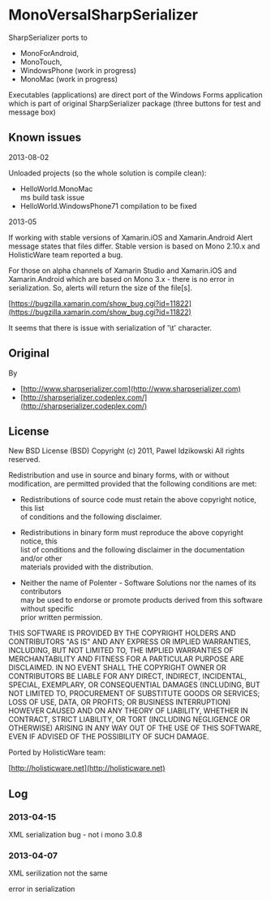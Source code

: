 MonoVersalSharpSerializer
=========================

SharpSerializer ports to 

*	MonoForAndroid, 
*	MonoTouch, 
*	WindowsPhone (work in progress)
*	MonoMac (work in progress)


Executables (applications) are direct port of the Windows Forms application which
is part of original SharpSerializer package (three buttons for test and message box)


## Known issues ##

2013-08-02

Unloaded projects (so the whole solution is compile clean):

* 	HelloWorld.MonoMac		
	ms build task issue
*	HelloWorld.WindowsPhone71
	compilation to be fixed

2013-05 

If working with stable versions of Xamarin.iOS and Xamarin.Android Alert message
states that files differ. Stable version is based on Mono 2.10.x and HolisticWare team
reported a bug. 

For those on alpha channels of Xamarin Studio and Xamarin.iOS and Xamarin.Android which
are based on Mono 3.x - there is no error in serialization. So, alerts will return
the size of the file[s].

[https://bugzilla.xamarin.com/show_bug.cgi?id=11822](https://bugzilla.xamarin.com/show_bug.cgi?id=11822)

It seems that there is issue with serialization of '\t' character.


## Original ##

By 
* 	[http://www.sharpserializer.com](http://www.sharpserializer.com)  
* 	[http://sharpserializer.codeplex.com/](http://sharpserializer.codeplex.com/)

## License ##

New BSD License (BSD)
Copyright (c) 2011, Pawel Idzikowski
All rights reserved.

Redistribution and use in source and binary forms, with or without modification, 
are permitted provided that the following conditions are met:

* 	Redistributions of source code must retain the above copyright notice, this list   
	of conditions and the following disclaimer.

* 	Redistributions in binary form must reproduce the above copyright notice, this    
	list of conditions and the following disclaimer in the documentation and/or other  
	materials provided with the distribution.

* 	Neither the name of Polenter - Software Solutions nor the names of its contributors   
	may be used to endorse or promote products derived from this software without specific   
	prior written permission.

THIS SOFTWARE IS PROVIDED BY THE COPYRIGHT HOLDERS AND CONTRIBUTORS "AS IS" AND ANY EXPRESS 
OR IMPLIED WARRANTIES, INCLUDING, BUT NOT LIMITED TO, THE IMPLIED WARRANTIES OF MERCHANTABILITY 
AND FITNESS FOR A PARTICULAR PURPOSE ARE DISCLAIMED. IN NO EVENT SHALL THE COPYRIGHT OWNER OR 
CONTRIBUTORS BE LIABLE FOR ANY DIRECT, INDIRECT, INCIDENTAL, SPECIAL, EXEMPLARY, 
OR CONSEQUENTIAL DAMAGES (INCLUDING, BUT NOT LIMITED TO, PROCUREMENT OF SUBSTITUTE GOODS OR 
SERVICES; LOSS OF USE, DATA, OR PROFITS; OR BUSINESS INTERRUPTION) HOWEVER CAUSED AND ON ANY 
THEORY OF LIABILITY, WHETHER IN CONTRACT, STRICT LIABILITY, OR TORT (INCLUDING NEGLIGENCE OR 
OTHERWISE) ARISING IN ANY WAY OUT OF THE USE OF THIS SOFTWARE, EVEN IF ADVISED OF THE 
POSSIBILITY OF SUCH DAMAGE.



Ported by HolisticWare team:

[http://holisticware.net](http://holisticware.net)


## Log ##

### 2013-04-15 ###

XML serialization bug - not i mono 3.0.8


### 2013-04-07 ###

XML serilization not the same

error in serialization 

